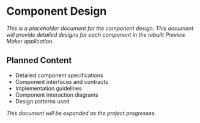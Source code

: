 # Component Design

*This is a placeholder document for the component design. This document will provide detailed designs for each component in the rebuilt Preview Maker application.*

## Planned Content

- Detailed component specifications
- Component interfaces and contracts
- Implementation guidelines
- Component interaction diagrams
- Design patterns used

*This document will be expanded as the project progresses.*